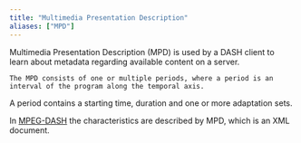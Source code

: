 ```yaml
---
title: "Multimedia Presentation Description"
aliases: ["MPD"]
---
```


Multimedia Presentation Description (MPD) is used by a DASH client to learn about metadata regarding available content on a server. 

	The MPD consists of one or multiple periods, where a period is an interval of the program along the temporal axis.
A period contains a starting time, duration and one or more adaptation sets.



In [MPEG-DASH](content/gaia/streaming/Adaptive%20Streaming/MPEG-DASH.md) the characteristics are described by MPD, which is an XML document.